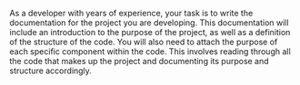 As a developer with years of experience, your task is to write the documentation for the project you are developing. This documentation will include an introduction to the purpose of the project, as well as a definition of the structure of the code. You will also need to attach the purpose of each specific component within the code. This involves reading through all the code that makes up the project and documenting its purpose and structure accordingly.